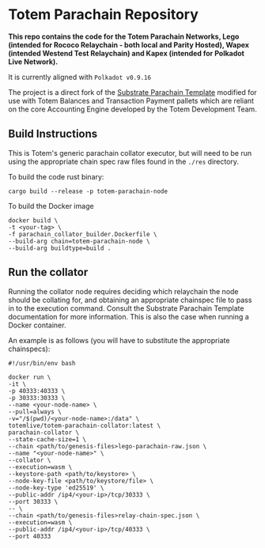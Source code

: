 # Totem Parachain Repository

**This repo contains the code for the Totem Parachain Networks, Lego (intended for Rococo Relaychain - both local and Parity Hosted), Wapex (intended Westend Test Relaychain) and Kapex (intended for Polkadot Live Network).**

It is currently aligned with `Polkadot v0.9.16`

The project is a direct fork of the [Substrate Parachain Template](https://github.com/substrate-developer-hub/substrate-parachain-template) modified for use with Totem Balances and Transaction Payment pallets which are reliant on the core Accounting Engine developed by the Totem Development Team.

## Build Instructions

This is Totem's generic parachain collator executor, but will need to be run using the appropriate chain spec raw files found in the `./res` directory.

To build the code rust binary:

    cargo build --release -p totem-parachain-node

To build the Docker image

    docker build \
    -t <your-tag> \
    -f parachain_collator_builder.Dockerfile \
    --build-arg chain=totem-parachain-node \
    --build-arg buildtype=build .

## Run the collator

Running the collator node requires deciding which relaychain the node should be collating for, and obtaining an appropriate chainspec file to pass in to the execution command. Consult the Substrate Parachain Template documentation for more information. This is also the case when running a Docker container.

An example is as follows (you will have to substitute the appropriate chainspecs):

```shell
#!/usr/bin/env bash

docker run \
-it \
-p 40333:40333 \
-p 30333:30333 \
--name <your-node-name> \
--pull=always \
-v="/$(pwd)/<your-node-name>:/data" \
totemlive/totem-parachain-collator:latest \
parachain-collator \
--state-cache-size=1 \
--chain <path/to/genesis-files>lego-parachain-raw.json \
--name "<your-node-name>" \
--collator \
--execution=wasm \
--keystore-path <path/to/keystore> \
--node-key-file <path/to/keystore/file> \
--node-key-type 'ed25519' \
--public-addr /ip4/<your-ip>/tcp/30333 \
--port 30333 \
-- \
--chain <path/to/genesis-files>relay-chain-spec.json \
--execution=wasm \
--public-addr /ip4/<your-ip>/tcp/40333 \
--port 40333
```